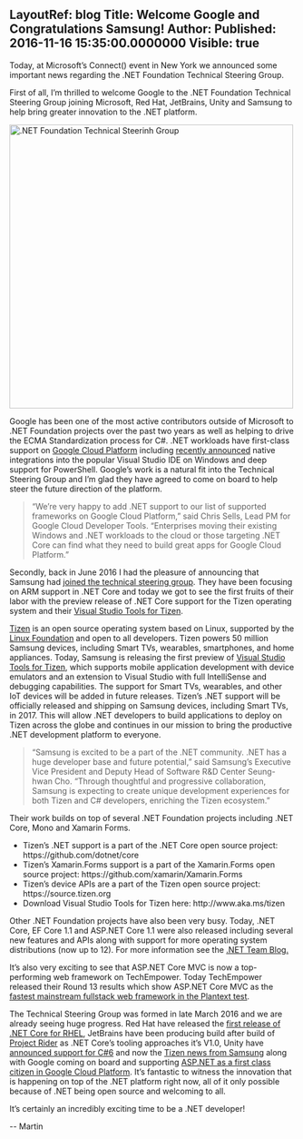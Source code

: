 LayoutRef: blog
Title: Welcome Google and Congratulations Samsung!
Author: 
Published: 2016-11-16 15:35:00.0000000
Visible: true
---
<p>Today, at Microsoft’s Connect() event in New York we announced some important news regarding the .NET Foundation Technical Steering Group.</p>

<p>First of all, I’m thrilled to welcome Google to the .NET Foundation Technical Steering Group joining Microsoft, Red Hat, JetBrains, Unity and Samsung to help bring greater innovation to the .NET platform.</p>

<p><img src="assets/posts/tsg-2016.png" width="500" alt=".NET Foundation Technical Steerinh Group"></p>

<p>Google has been one of the most active contributors outside of Microsoft to .NET Foundation projects over the past two years as well as helping to drive the ECMA Standardization process for C#. .NET workloads have first-class support on <a href="https://cloudplatform.googleblog.com/2016/08/making-ASP.NET-apps-first-class-citizens-on-Google-Cloud-Platform.html">Google Cloud Platform</a> including <a href="https://opensource.googleblog.com/2016/09/net-and-powershell-tooling-for-google.html">recently announced</a> native integrations into the popular Visual Studio IDE on Windows and deep support for PowerShell. Google’s work is a natural fit into the Technical Steering Group and I’m glad they have agreed to come on board to help steer the future direction of the platform.</p>

<blockquote>
<p>“We’re very happy to add .NET support to our list of supported
frameworks on Google Cloud Platform,” said Chris Sells, Lead PM for
Google Cloud Developer Tools. “Enterprises moving their existing
Windows and .NET workloads to the cloud or those targeting .NET Core
can find what they need to build great apps for Google Cloud
Platform.”</p>
</blockquote>

<p>Secondly, back in June 2016 I had the pleasure of announcing that Samsung had <a href="/blog/2016/06/27/samsung-join-tsg">joined the technical steering group</a>. They have been focusing on ARM support in .NET Core and today we got to see the first fruits of their labor with the preview release of .NET Core support for the Tizen operating system and their <a href="http://www.aka.ms/tizen">Visual Studio Tools for Tizen</a>. </p>

<p><a href="https://www.tizen.org/">Tizen</a> is an open source operating system based on Linux, supported by the <a href="https://www.linuxfoundation.org/">Linux Foundation</a> and open to all developers. Tizen powers 50 million Samsung devices, including Smart TVs, wearables, smartphones, and home appliances. Today, Samsung is releasing the first preview of <a href="http://www.aka.ms/tizen">Visual Studio Tools for Tizen</a>, which supports mobile application development with device emulators and an extension to Visual Studio with full IntelliSense and debugging capabilities. The support for Smart TVs, wearables, and other IoT devices will be added in future releases. Tizen’s .NET support will be officially released and shipping on Samsung devices, including Smart TVs, in 2017. This will allow .NET developers to build applications to deploy on Tizen across the globe and continues in our mission to bring the productive .NET development platform to everyone.</p>

<blockquote>
<p>“Samsung is excited to be a part of the .NET community. .NET has a
huge developer base and future potential,” said Samsung’s Executive
Vice President and Deputy Head of Software R&amp;D Center Seung-hwan Cho.
“Through thoughtful and progressive collaboration, Samsung is
expecting to create unique development experiences for both Tizen and
C# developers, enriching the Tizen ecosystem.”</p>
</blockquote>

<p>Their work builds on top of several .NET Foundation projects including .NET Core, Mono and Xamarin Forms.</p>

<ul>
<li>Tizen’s .NET support is a part of the .NET Core open source project: https://github.com/dotnet/core  </li>
<li>Tizen’s Xamarin.Forms support is a part of the Xamarin.Forms open source project: https://github.com/xamarin/Xamarin.Forms</li>
<li>Tizen’s device APIs are a part of the Tizen open source project: https://source.tizen.org</li>
<li>Download Visual Studio Tools for Tizen here: http://www.aka.ms/tizen</li>
</ul>

<p>Other .NET Foundation projects have also been very busy. Today, .NET Core, EF Core 1.1 and ASP.NET Core 1.1 were also released including several new features and APIs along with support for more operating system distributions (now up to 12). For more information see the <a href="https://blogs.msdn.microsoft.com/dotnet">.NET Team Blog.</a></p>

<p>It’s also very exciting to see that ASP.NET Core MVC is now a top-performing web framework on TechEmpower. Today TechEmpower released their Round 13 results which show ASP.NET Core MVC as the <a href="https://aka.ms/techempower">fastest mainstream fullstack web framework in the Plantext test</a>.</p>

<p>The Technical Steering Group was formed in late March 2016 and we are already seeing huge progress. Red Hat have released the <a href="http://developers.redhat.com/dotnet/">first release of .NET Core for RHEL</a>, JetBrains have been producing build after build of <a href="https://www.jetbrains.com/rider/">Project Rider</a> as .NET Core’s tooling approaches it’s V1.0, Unity have <a href="https://forum.unity3d.com/threads/upgraded-mono-net-in-editor-on-5-5-0b9.438359/">announced support for C#6</a> and now the <a href="http://www.aka.ms/tizen">Tizen news from Samsung</a> along with Google coming on board and supporting <a href="https://cloudplatform.googleblog.com/2016/08/making-ASP.NET-apps-first-class-citizens-on-Google-Cloud-Platform.html">ASP.NET as a first class citizen in Google Cloud Platform</a>. It’s fantastic to witness the innovation that is happening on top of the .NET platform right now, all of it only possible because of .NET being open source and welcoming to all. </p>

<p>It’s certainly an incredibly exciting time to be a .NET developer!</p>

<p>-- Martin</p>
